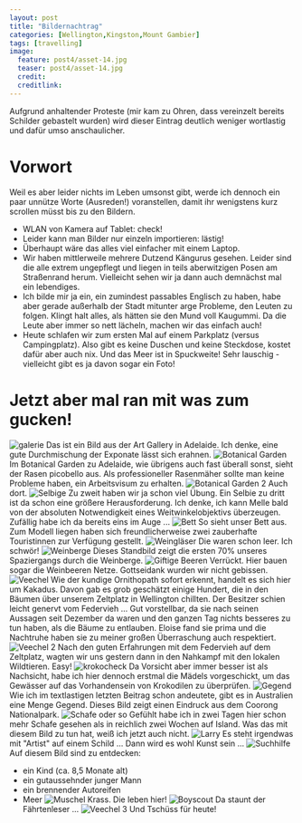 ```yaml
---
layout: post
title: "Bildernachtrag"
categories: [Wellington,Kingston,Mount Gambier]
tags: [travelling]
image:
  feature: post4/asset-14.jpg
  teaser: post4/asset-14.jpg
  credit:
  creditlink:
---
```

Aufgrund anhaltender Proteste (mir kam zu Ohren, dass vereinzelt bereits Schilder gebastelt wurden) wird dieser Eintrag deutlich weniger wortlastig und dafür umso anschaulicher.
# Vorwort
Weil es aber leider nichts im Leben umsonst gibt, werde ich dennoch ein paar unnütze Worte (Ausreden!) voranstellen, damit ihr wenigstens kurz scrollen müsst bis zu den Bildern. 
* WLAN von Kamera auf Tablet: check! 
* Leider kann man Bilder nur einzeln importieren: lästig!
* Überhaupt wäre das alles viel einfacher mit einem Laptop.
* Wir haben mittlerweile mehrere Dutzend Kängurus gesehen. Leider sind die alle extrem ungepflegt und liegen in teils aberwitzigen Posen am Straßenrand herum. Vielleicht sehen wir ja dann auch demnächst mal ein lebendiges.
* Ich bilde mir ja ein, ein zumindest passables Englisch zu haben, habe aber gerade außerhalb der Stadt mitunter arge Probleme, den Leuten zu folgen. Klingt halt alles, als hätten sie den Mund voll Kaugummi. Da die Leute aber immer so nett lächeln, machen wir das einfach auch! 
* Heute schlafen wir zum ersten Mal auf einem Parkplatz (versus Campingplatz). Also gibt es keine Duschen und keine Steckdose, kostet dafür aber auch nix. Und das Meer ist in Spuckweite! Sehr lauschig - vielleicht gibt es ja davon sogar ein Foto!
# Jetzt aber mal ran mit was zum gucken!
![galerie](https://phgo.github.io/blog/images/post4/asset.jpg)
Das ist ein Bild aus der Art Gallery in Adelaide. Ich denke, eine gute Durchmischung der Exponate lässt sich erahnen.
![Botanical Garden](https://phgo.github.io/blog/images/post4/asset-2.jpg)
Im Botanical Garden zu Adelaide, wie übrigens auch fast überall sonst, sieht der Rasen picobello aus. Als professioneller Rasenmäher sollte man keine Probleme haben, ein Arbeitsvisum zu erhalten.
![Botanical Garden 2](https://phgo.github.io/blog/images/post4/asset-3.jpg)
Auch dort.
![Selbige](https://phgo.github.io/blog/images/post4/asset-4.jpg)
Zu zweit haben wir ja schon viel Übung. Ein Selbie zu dritt ist da schon eine größere Herausforderung. Ich denke, ich kann Melle bald von der absoluten Notwendigkeit eines Weitwinkelobjektivs überzeugen. Zufällig habe ich da bereits eins im Auge ...
![Bett](https://phgo.github.io/blog/images/post4/asset-5.jpg)
So sieht unser Bett aus. Zum Modell liegen haben sich freundlicherweise zwei zauberhafte Touristinnen zur Verfügung gestellt.
![Weingläser ](https://phgo.github.io/blog/images/post4/asset-6.jpg)
Die waren schon leer. Ich schwör!
![Weinberge](https://phgo.github.io/blog/images/post4/asset-7.jpg)
Dieses Standbild zeigt die ersten 70% unseres Spaziergangs durch die Weinberge.
![Giftige Beeren](https://phgo.github.io/blog/images/post4/asset-8.jpg)
Verrückt. Hier bauen sogar die Weinbeeren Netze. Gottseidank wurden wir nicht gebissen.
![Veechel ](https://phgo.github.io/blog/images/post4/asset-9.jpg)
Wie der kundige Ornithopath sofort erkennt, handelt es sich hier um Kakadus. Davon gab es grob geschätzt einige Hundert, die in den Bäumen über unserem Zeltplatz in Wellington chillten. Der Besitzer schien leicht genervt vom Federvieh ... Gut vorstellbar, da sie nach seinen Aussagen seit Dezember da waren und den ganzen Tag nichts besseres zu tun haben, als die Bäume zu entlauben. Eloise fand sie prima und die Nachtruhe haben sie zu meiner großen Überraschung auch respektiert.
![Veechel 2](https://phgo.github.io/blog/images/post4/asset-10.jpg)
Nach den guten Erfahrungen mit dem Federvieh auf dem Zeltplatz, wagten wir uns gestern dann in den Nahkampf mit den lokalen Wildtieren. Easy!
![krokocheck](https://phgo.github.io/blog/images/post4/asset-11.jpg)
Da Vorsicht aber immer besser ist als Nachsicht, habe ich hier dennoch erstmal die Mädels vorgeschickt, um das Gewässer auf das Vorhandensein von Krokodilen zu überprüfen. 
![Gegend](https://phgo.github.io/blog/images/post4/asset-12.jpg)
Wie ich im textlastigen letzten Beitrag schon andeutete, gibt es in Australien eine Menge Gegend. Dieses Bild zeigt einen Eindruck aus dem Coorong Nationalpark.
![Schafe oder so](https://phgo.github.io/blog/images/post4/asset-13.jpg)
Gefühlt habe ich in zwei Tagen hier schon mehr Schafe gesehen als in reichlich zwei Wochen auf Island. Was das mit diesem Bild zu tun hat, weiß ich jetzt auch nicht.
![Larry](https://phgo.github.io/blog/images/post4/asset-14.jpg)
Es steht irgendwas mit "Artist" auf einem Schild ... Dann wird es wohl Kunst sein ...
![Suchhilfe](https://phgo.github.io/blog/images/post4/asset-15.jpg)
Auf diesem Bild sind zu entdecken:
* ein Kind (ca. 8,5 Monate alt)
* ein gutaussehnder junger Mann
* ein brennender Autoreifen 
* Meer 
![Muschel](https://phgo.github.io/blog/images/post4/asset-16.jpg)
Krass. Die leben hier!
![Boyscout](https://phgo.github.io/blog/images/post4/asset-17.jpg)
Da staunt der Fährtenleser ... 
![Veechel 3](https://phgo.github.io/blog/images/post4/asset-18.jpg)
Und Tschüss für heute!
